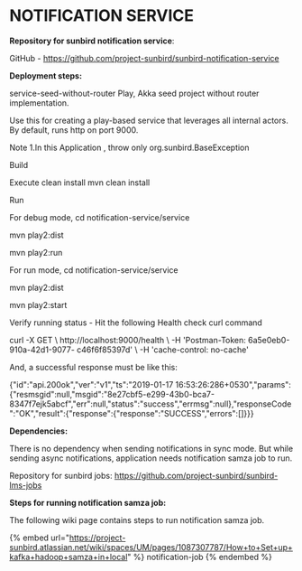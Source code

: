 # NOTIFICATION SERVICE

**Repository for sunbird notification service**:&#x20;

GitHub - [https://github.com/project-sunbird/sunbird-notification-service ](https://github.com/project-sunbird/sunbird-notification-service)



**Deployment steps:**&#x20;

service-seed-without-router Play, Akka seed project without router implementation.

Use this for creating a play-based service that leverages all internal actors. By default, runs http on port 9000.

Note 1.In this Application , throw only org.sunbird.BaseException

Build&#x20;

&#x20;   Execute clean install mvn clean install&#x20;

Run&#x20;

&#x20;  For debug mode, cd notification-service/service&#x20;

&#x20;   mvn play2:dist&#x20;

&#x20;    mvn play2:run

&#x20;  For run mode, cd notification-service/service&#x20;

&#x20;    mvn play2:dist&#x20;

&#x20;    mvn play2:start

Verify running status - Hit the following Health check curl command

&#x20;   curl -X GET \ http://localhost:9000/health \ -H 'Postman-Token: 6a5e0eb0-910a-42d1-9077-         c46f6f85397d' \ -H 'cache-control: no-cache'

And, a successful response must be like this:

{"id":"api.200ok","ver":"v1","ts":"2019-01-17 16:53:26:286+0530","params":{"resmsgid":null,"msgid":"8e27cbf5-e299-43b0-bca7-8347f7ejk5abcf","err":null,"status":"success","errmsg":null},"responseCode":"OK","result":{"response":{"response":"SUCCESS","errors":\[]}}}

**Dependencies:**

There is no dependency when sending notifications in sync mode. But while sending async notifications, application needs notification samza job to run.

Repository for sunbird jobs: [https://github.com/project-sunbird/sunbird-lms-jobs ](https://github.com/project-sunbird/sunbird-lms-jobs)

**Steps for running notification samza job:**

The following wiki page contains steps to run notification samza job.

{% embed url="https://project-sunbird.atlassian.net/wiki/spaces/UM/pages/1087307787/How+to+Set+up+kafka+hadoop+samza+in+local" %}
notification-job
{% endembed %}


